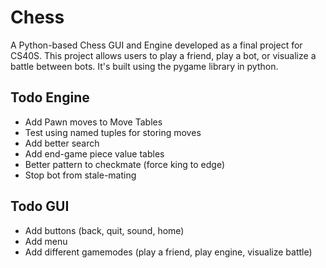 # Chess
A Python-based Chess GUI and Engine developed as a final project for CS40S. This project allows users to play a friend, play a bot, or visualize a battle between bots. It's built using the pygame library in python.

## Todo Engine
- Add Pawn moves to Move Tables
- Test using named tuples for storing moves
- Add better search
- Add end-game piece value tables
- Better pattern to checkmate (force king to edge)
- Stop bot from stale-mating

## Todo GUI
- Add buttons (back, quit, sound, home)
- Add menu
- Add different gamemodes (play a friend, play engine, visualize battle)
